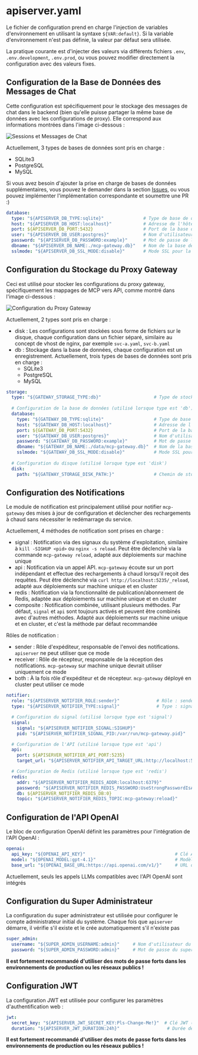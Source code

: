 # apiserver.yaml

Le fichier de configuration prend en charge l'injection de variables d'environnement en utilisant la syntaxe `${VAR:default}`. Si la variable d'environnement n'est pas définie, la valeur par défaut sera utilisée.

La pratique courante est d'injecter des valeurs via différents fichiers `.env`, `.env.development`, `.env.prod`, ou vous pouvez modifier directement la configuration avec des valeurs fixes.

## Configuration de la Base de Données des Messages de Chat

Cette configuration est spécifiquement pour le stockage des messages de chat dans le backend (bien qu'elle puisse partager la même base de données avec les configurations de proxy). Elle correspond aux informations montrées dans l'image ci-dessous :

![Sessions et Messages de Chat](/img/chat_histories.png)

Actuellement, 3 types de bases de données sont pris en charge :
- SQLite3
- PostgreSQL
- MySQL

Si vous avez besoin d'ajouter la prise en charge de bases de données supplémentaires, vous pouvez le demander dans la section [Issues](https://github.com/mcp-ecosystem/mcp-gateway/issues), ou vous pouvez implémenter l'implémentation correspondante et soumettre une PR :)

```yaml
database:
  type: "${APISERVER_DB_TYPE:sqlite}"               # Type de base de données (sqlite, postgres, mysql)
  host: "${APISERVER_DB_HOST:localhost}"            # Adresse de l'hôte de la base de données
  port: ${APISERVER_DB_PORT:5432}                   # Port de la base de données
  user: "${APISERVER_DB_USER:postgres}"             # Nom d'utilisateur de la base de données
  password: "${APISERVER_DB_PASSWORD:example}"      # Mot de passe de la base de données
  dbname: "${APISERVER_DB_NAME:./mcp-gateway.db}"   # Nom de la base de données ou chemin du fichier
  sslmode: "${APISERVER_DB_SSL_MODE:disable}"       # Mode SSL pour la connexion à la base de données
```

## Configuration du Stockage du Proxy Gateway

Ceci est utilisé pour stocker les configurations du proxy gateway, spécifiquement les mappages de MCP vers API, comme montré dans l'image ci-dessous :

![Configuration du Proxy Gateway](/img/gateway_proxies.png)

Actuellement, 2 types sont pris en charge :
- disk : Les configurations sont stockées sous forme de fichiers sur le disque, chaque configuration dans un fichier séparé, similaire au concept de vhost de nginx, par exemple `svc-a.yaml`, `svc-b.yaml`
- db : Stockage dans la base de données, chaque configuration est un enregistrement. Actuellement, trois types de bases de données sont pris en charge :
    - SQLite3
    - PostgreSQL
    - MySQL

```yaml
storage:
  type: "${GATEWAY_STORAGE_TYPE:db}"                    # Type de stockage : db, disk
  
  # Configuration de la base de données (utilisé lorsque type est 'db')
  database:
    type: "${GATEWAY_DB_TYPE:sqlite}"                   # Type de base de données (sqlite, postgres, mysql)
    host: "${GATEWAY_DB_HOST:localhost}"                # Adresse de l'hôte de la base de données
    port: ${GATEWAY_DB_PORT:5432}                       # Port de la base de données
    user: "${GATEWAY_DB_USER:postgres}"                 # Nom d'utilisateur de la base de données
    password: "${GATEWAY_DB_PASSWORD:example}"          # Mot de passe de la base de données
    dbname: "${GATEWAY_DB_NAME:./data/mcp-gateway.db}"  # Nom de la base de données ou chemin du fichier
    sslmode: "${GATEWAY_DB_SSL_MODE:disable}"           # Mode SSL pour la connexion à la base de données
  
  # Configuration du disque (utilisé lorsque type est 'disk')
  disk:
    path: "${GATEWAY_STORAGE_DISK_PATH:}"               # Chemin de stockage des fichiers de données
```

## Configuration des Notifications

Le module de notification est principalement utilisé pour notifier `mcp-gateway` des mises à jour de configuration et déclencher des rechargements à chaud sans nécessiter le redémarrage du service.

Actuellement, 4 méthodes de notification sont prises en charge :
- signal : Notification via des signaux du système d'exploitation, similaire à `kill -SIGHUP <pid>` ou `nginx -s reload`. Peut être déclenché via la commande `mcp-gateway reload`, adapté aux déploiements sur machine unique
- api : Notification via un appel API. `mcp-gateway` écoute sur un port indépendant et effectue des rechargements à chaud lorsqu'il reçoit des requêtes. Peut être déclenché via `curl http://localhost:5235/_reload`, adapté aux déploiements sur machine unique et en cluster
- redis : Notification via la fonctionnalité de publication/abonnement de Redis, adaptée aux déploiements sur machine unique et en cluster
- composite : Notification combinée, utilisant plusieurs méthodes. Par défaut, `signal` et `api` sont toujours activés et peuvent être combinés avec d'autres méthodes. Adapté aux déploiements sur machine unique et en cluster, et c'est la méthode par défaut recommandée

Rôles de notification :
- sender : Rôle d'expéditeur, responsable de l'envoi des notifications. `apiserver` ne peut utiliser que ce mode
- receiver : Rôle de récepteur, responsable de la réception des notifications. `mcp-gateway` sur machine unique devrait utiliser uniquement ce mode
- both : À la fois rôle d'expéditeur et de récepteur. `mcp-gateway` déployé en cluster peut utiliser ce mode

```yaml
notifier:
  role: "${APISERVER_NOTIFIER_ROLE:sender}"              # Rôle : sender, receiver, ou both
  type: "${APISERVER_NOTIFIER_TYPE:signal}"              # Type : signal, api, redis, ou composite

  # Configuration du signal (utilisé lorsque type est 'signal')
  signal:
    signal: "${APISERVER_NOTIFIER_SIGNAL:SIGHUP}"                       # Signal à envoyer
    pid: "${APISERVER_NOTIFIER_SIGNAL_PID:/var/run/mcp-gateway.pid}"    # Chemin du fichier PID

  # Configuration de l'API (utilisé lorsque type est 'api')
  api:
    port: ${APISERVER_NOTIFIER_API_PORT:5235}                                           # Port de l'API
    target_url: "${APISERVER_NOTIFIER_API_TARGET_URL:http://localhost:5235/_reload}"    # Point de terminaison de rechargement

  # Configuration de Redis (utilisé lorsque type est 'redis')
  redis:
    addr: "${APISERVER_NOTIFIER_REDIS_ADDR:localhost:6379}"                             # Adresse Redis
    password: "${APISERVER_NOTIFIER_REDIS_PASSWORD:UseStrongPasswordIsAGoodPractice}"   # Mot de passe Redis
    db: ${APISERVER_NOTIFIER_REDIS_DB:0}                                                # Numéro de base de données Redis
    topic: "${APISERVER_NOTIFIER_REDIS_TOPIC:mcp-gateway:reload}"                       # Sujet de publication/abonnement Redis
```

## Configuration de l'API OpenAI

Le bloc de configuration OpenAI définit les paramètres pour l'intégration de l'API OpenAI :

```yaml
openai:
  api_key: "${OPENAI_API_KEY}"                                  # Clé API OpenAI (requise)
  model: "${OPENAI_MODEL:gpt-4.1}"                              # Modèle à utiliser
  base_url: "${OPENAI_BASE_URL:https://api.openai.com/v1/}"     # URL de base de l'API
```

Actuellement, seuls les appels LLMs compatibles avec l'API OpenAI sont intégrés

## Configuration du Super Administrateur

La configuration du super administrateur est utilisée pour configurer le compte administrateur initial du système. Chaque fois que `apiserver` démarre, il vérifie s'il existe et le crée automatiquement s'il n'existe pas

```yaml
super_admin:
  username: "${SUPER_ADMIN_USERNAME:admin}"     # Nom d'utilisateur du super administrateur
  password: "${SUPER_ADMIN_PASSWORD:admin}"     # Mot de passe du super administrateur (à changer en production)
```

**Il est fortement recommandé d'utiliser des mots de passe forts dans les environnements de production ou les réseaux publics !**

## Configuration JWT

La configuration JWT est utilisée pour configurer les paramètres d'authentification web :

```yaml
jwt:
  secret_key: "${APISERVER_JWT_SECRET_KEY:Pls-Change-Me!}"  # Clé JWT (à changer en production)
  duration: "${APISERVER_JWT_DURATION:24h}"                  # Durée de validité du token
```

**Il est fortement recommandé d'utiliser des mots de passe forts dans les environnements de production ou les réseaux publics !** 
